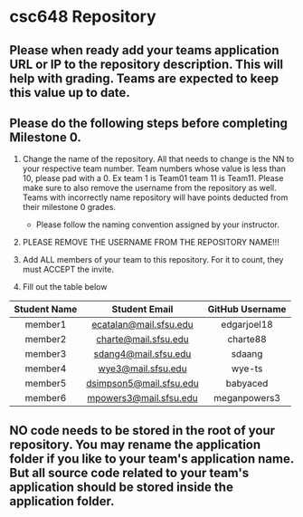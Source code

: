 # csc648 Repository

## Please when ready add your teams application URL or IP to the repository description. This will help with grading. Teams are expected to keep this value up to date.

## Please do the following steps before completing Milestone 0.
1. Change the name of the repository. All that needs to change is the NN to your respective team number. Team numbers whose value is less than 10, please pad with a 0. Ex team 1 is Team01 team 11 is Team11. Please make sure to also remove the username from the repository as well. Teams with incorrectly name repository will have points deducted from their milestone 0 grades.
      - Please follow the naming convention assigned by your instructor.

1. PLEASE REMOVE THE USERNAME FROM THE REPOSITORY NAME!!!

2. Add ALL members of your team to this repository. For it to count, they must ACCEPT the invite.

3. Fill out the table below


| Student Name    | Student Email         | GitHub Username |
|    :---:        |     :---:             |     :---:       |
| member1         |ecatalan@mail.sfsu.edu |   edgarjoel18   |
| member2         |charte@mail.sfsu.edu   |   charte88      |
| member3         |sdang4@mail.sfsu.edu   |     sdaang      |
| member4         | wye3@mail.sfsu.edu    |     wye-ts      |
| member5         |dsimpson5@mail.sfsu.edu|    babyaced     |
| member6         |mpowers3@mail.sfsu.edu |  meganpowers3   |

## NO code needs to be stored in the root of your repository. You may rename the application folder if you like to your team's application name. But all source code related to your team's application should be stored inside the application folder.
